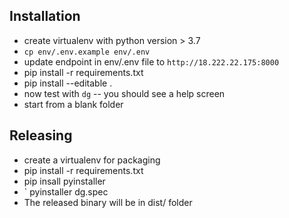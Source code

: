 

## Installation

- create virtualenv with python version > 3.7
- `cp env/.env.example env/.env`
- update endpoint in env/.env file to `http://18.222.22.175:8000`
- pip install -r requirements.txt
- pip install --editable . 
- now test with `dg` -- you should see a help screen
- start from a blank folder


## Releasing

- create a virtualenv for packaging
- pip install -r requirements.txt
- pip insall pyinstaller
- ` pyinstaller dg.spec
- The released binary will be in dist/ folder
